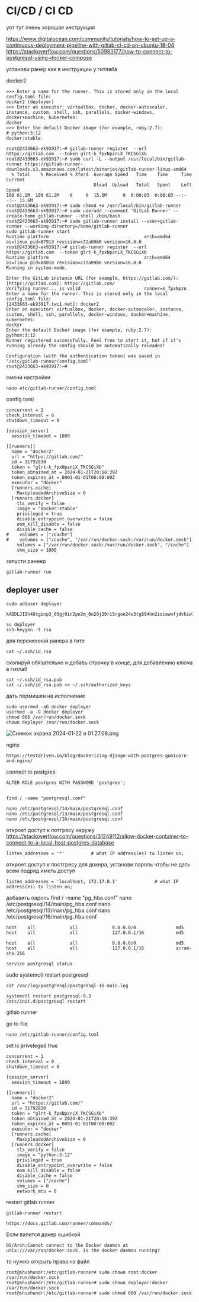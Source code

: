 # CI/CD / CI CD


уот тут очень хорошая инструкция

https://www.digitalocean.com/community/tutorials/how-to-set-up-a-continuous-deployment-pipeline-with-gitlab-ci-cd-on-ubuntu-18-04
https://stackoverflow.com/questions/50983177/how-to-connect-to-postgresql-using-docker-compose


установи ранер как в инструкции у гитлаба 

docker2

    >>> Enter a name for the runner. This is stored only in the local config.toml file:
    docker2 (deployer)
    >>> Enter an executor: virtualbox, docker, docker-autoscaler, instance, custom, shell, ssh, parallels, docker-windows, docker+machine, kubernetes:
    docker
    >>> Enter the default Docker image (for example, ruby:2.7):
    # python:3:12
    docker:stable

    root@2433663-ek93917:~# gitlab-runner register  --url https://gitlab.com  --token glrt-k_fpxNpznLX_TKCSGiXb
    root@2433663-ek93917:~# sudo curl -L --output /usr/local/bin/gitlab-runner https://gitlab-runner-downloads.s3.amazonaws.com/latest/binaries/gitlab-runner-linux-amd64
      % Total    % Received % Xferd  Average Speed   Time    Time     Time  Current
                                     Dload  Upload   Total   Spent    Left  Speed
    100 61.2M  100 61.2M    0     0  15.6M      0  0:00:03  0:00:03 --:--:-- 15.6M
    root@2433663-ek93917:~# sudo chmod +x /usr/local/bin/gitlab-runner
    root@2433663-ek93917:~# sudo useradd --comment 'GitLab Runner' --create-home gitlab-runner --shell /bin/bash
    root@2433663-ek93917:~# sudo gitlab-runner install --user=gitlab-runner --working-directory=/home/gitlab-runner
    sudo gitlab-runner start
    Runtime platform                                    arch=amd64 os=linux pid=87913 revision=c72a09b6 version=16.8.0
    root@2433663-ek93917:~# gitlab-runner register  --url https://gitlab.com  --token glrt-k_fpxNpznLX_TKCSGiXb
    Runtime platform                                    arch=amd64 os=linux pid=88010 revision=c72a09b6 version=16.8.0
    Running in system-mode.                            
                                                       
    Enter the GitLab instance URL (for example, https://gitlab.com/):
    [https://gitlab.com]: https://gitlab.com/
    Verifying runner... is valid                        runner=k_fpxNpzn
    Enter a name for the runner. This is stored only in the local config.toml file:
    [2433663-ek93917.twc1.net]: docker2
    Enter an executor: virtualbox, docker, docker-autoscaler, instance, custom, shell, ssh, parallels, docker-windows, docker+machine, kubernetes:
    docker 
    Enter the default Docker image (for example, ruby:2.7):
    python:3:12
    Runner registered successfully. Feel free to start it, but if it's running already the config should be automatically reloaded!
     
    Configuration (with the authentication token) was saved in "/etc/gitlab-runner/config.toml" 
    root@2433663-ek93917:~# 

смени настройки 

    nano etc/gitlab-runner/config.toml

config.toml

    concurrent = 1
    check_interval = 0
    shutdown_timeout = 0
    
    [session_server]
      session_timeout = 1800
    
    [[runners]]
      name = "docker2"
      url = "https://gitlab.com/"
      id = 31792830
      token = "glrt-k_fpxNpznLX_TKCSGiXb"
      token_obtained_at = 2024-01-21T20:16:39Z
      token_expires_at = 0001-01-01T00:00:00Z
      executor = "docker"
      [runners.cache]
        MaxUploadedArchiveSize = 0
      [runners.docker]
        tls_verify = false
        image = "docker:stable"
        privileged = true
        disable_entrypoint_overwrite = false
        oom_kill_disable = false
        disable_cache = false
    #    volumes = ["/cache"]
    #    volumes = ["/cache", "/var/run/docker.sock:/var/run/docker.sock"]
        volumes = ["/var/run/docker.sock:/var/run/docker.sock", "/cache"]
        shm_size = 1000


запусти раннер

    gitlab-runner run
    


## deployer user
    
    sudo adduser deployer

    kADDLJIIh48tginp3_05gj0in2po2m_0o29j30ri5ngon24o3tg894hn2ioiewnfjdvkiw1fedv_s_dfkl
    
    su deployer
    ssh-keygen -t rsa
    
для переменной ранера в гите

    cat ~/.ssh/id_rsa

скопируй обязательно и добавь строчку в конце, для добавлению ключа в гитлаб

    cat ~/.ssh/id_rsa.pub
    cat ~/.ssh/id_rsa.pub >> ~/.ssh/authorized_keys

дать пермишен на исполнение 

    sudo usermod -aG docker deployer
    usermod -a -G docker deployer
    chmod 666 /var/run/docker.sock
    chown deployer /var/run/docker.sock

![Снимок экрана 2024-01-22 в 01.27.08.png](..%2F..%2F..%2F..%2F..%2F..%2Fvar%2Ffolders%2Fbs%2Fwftf_ccj2nd5b_zckjh7g0_c0000gn%2FT%2FTemporaryItems%2FNSIRD_screencaptureui_jBHDdL%2F%D0%A1%D0%BD%D0%B8%D0%BC%D0%BE%D0%BA%20%D1%8D%D0%BA%D1%80%D0%B0%D0%BD%D0%B0%202024-01-22%20%D0%B2%2001.27.08.png)


nginx 

    https://testdriven.io/blog/dockerizing-django-with-postgres-gunicorn-and-nginx/


connect to postgres
    

    ALTER ROLE postgres WITH PASSWORD 'postgres';


    find / -name "postgresql.conf"

    nano /etc/postgresql/14/main/postgresql.conf
    nano /etc/postgresql/13/main/postgresql.conf
    nano /etc/postgresql/16/main/postgresql.conf


откроет доступ к потгресу наружу
https://stackoverflow.com/questions/31249112/allow-docker-container-to-connect-to-a-local-host-postgres-database

    listen_addresses = '*'          # what IP address(es) to listen on;

откроет доступ к постгресу для докера, установи пароль чтобы не дать всем подряд иметь доступ

    listen_addresses = 'localhost, 172.17.0.1'              # what IP address(es) to listen on;

добавить пароль
    find / -name "pg_hba.conf"
    nano /etc/postgresql/14/main/pg_hba.conf
    nano /etc/postgresql/13/main/pg_hba.conf
    nano /etc/postgresql/16/main/pg_hba.conf

    host    all             all             0.0.0.0/0               md5
    host    all             all             127.0.0.1/16            md5

    host    all             all             0.0.0.0/0               md5
    host    all             all             127.0.0.1/16            scram-sha-256

    service postgresql status
[//]: # (    sudo service postgresql restart)
    sudo systemctl restart postgresql

    cat /var/log/postgresql/postgresql-16-main.log

    systemctl restart postgresql-9.3
    /etc/init.d/postgresql restart

gitlab runner




go to file

    nano /etc/gitlab-runner/config.toml

set is priveleged true

    concurrent = 1
    check_interval = 0
    shutdown_timeout = 0
    
    [session_server]
      session_timeout = 1800
    
    [[runners]]
      name = "docker2"
      url = "https://gitlab.com/"
      id = 31792830
      token = "glrt-k_fpxNpznLX_TKCSGiXb"
      token_obtained_at = 2024-01-21T20:16:39Z
      token_expires_at = 0001-01-01T00:00:00Z
      executor = "docker"
      [runners.cache]
        MaxUploadedArchiveSize = 0
      [runners.docker]
        tls_verify = false
        image = "python:3:12"
        privileged = true
        disable_entrypoint_overwrite = false
        oom_kill_disable = false
        disable_cache = false
        volumes = ["/cache"]
        shm_size = 0
        network_mtu = 0
    


restart gitlab runner 
    
    gitlab-runner restart

    https://docs.gitlab.com/runner/commands/
    
Если валится докер ошибкой

    OS/Arch:Cannot connect to the Docker daemon at unix:///var/run/docker.sock. Is the docker daemon running?

то нужно открыть права на файл

    root@shushundr:/etc/gitlab-runner# sudo chown root:docker /var/run/docker.sock
    root@shushundr:/etc/gitlab-runner# sudo chown deployer:docker /var/run/docker.sock
    root@shushundr:/etc/gitlab-runner# sudo chmod 660 /var/run/docker.sock


